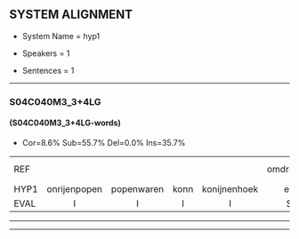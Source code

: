 
## SYSTEM ALIGNMENT

- System Name = hyp1

- Speakers = 1

- Sentences = 1

---

### S04C040M3_3+4LG

#### (S04C040M3_3+4LG-words)

- Cor=8.6%	Sub=55.7%	Del=0.0%	Ins=35.7%

|  |  |  |  |  |  |  |  |  |  |  |  |  |  |  |  |  |  |  |  |  |  |  |  |  |  |  |  |  |  |  |  |  |  |  |  |  |  |  |  |  |  |  |  |  |  |  |  |  |  |  |  |  |  |  |  |  |  |  |  |  |  |  |  |  |  |  |  |  |  |  |
|:--- |:---:|:---:|:---:|:---:|:---:|:---:|:---:|:---:|:---:|:---:|:---:|:---:|:---:|:---:|:---:|:---:|:---:|:---:|:---:|:---:|:---:|:---:|:---:|:---:|:---:|:---:|:---:|:---:|:---:|:---:|:---:|:---:|:---:|:---:|:---:|:---:|:---:|:---:|:---:|:---:|:---:|:---:|:---:|:---:|:---:|:---:|:---:|:---:|:---:|:---:|:---:|:---:|:---:|:---:|:---:|:---:|:---:|:---:|:---:|:---:|:---:|:---:|:---:|:---:|:---:|:---:|:---:|:---:|:---:|:---:|
| REF |  |  |  |  | omdraaien | *(poppen) | poppenwagen | * | konijnenhok | elastiekje | ruziemaken | teddybeer | dierentuin |  |  |  |  |  |  | paddenstoelen | verstoppertje | wasmachine | * | fototoestel | toiletpapier | vrachtwagen | buurmannen*(buurman) | vogelkooi | olifant | * | schommelen | iedereen |  |  |  | schoenenwinkel | *(schoenwinkel) | knutselen | ophangen | verjaardag |  |  |  |  |  |  |  |  |  | sprookjesboek | tandenborstel | lucifer | slaapkamer | achterdeur | ziekenhuis | nieuwsgierig |  | afblijven | kabouter | washandje | sneeuwwitje | goeiendag | vakantie |  |  | limonade | autorijden | eindelijk | familie | chocolade |
| HYP1 | onrijenpopen | popenwaren | konn | konijnenhoek | en | was | iekje | ruzi | maken | de | ie | weer | dierentuin | bat | e | stoemen | voor | stebordje | was | machine | fototoestem | ze | met | papier | vrachtlagen | burman | voren | kooi | onifant | schoon | schommeman | iedereen | schoa | schoen | danr | gmoet | ze | man | oprengen | verjaardag | sprokis | bo | dan | den | borston | wii | ver | s | op | kamer | achteren | deur | ziek | in | huis | nieuwsgierig | af | brijven | kabater | esentje | sneeuwtje | goeiendag | vakantie | nimonade | autoredden | enik | van | mimi | so | conade |
| EVAL | I | I | I | I | S | S | S | S | S | S | S | S |  | I | I | I | I | I | I | S | S | S | S | S | S | S | S | S | S | S | S |  | I | I | I | S | S | S | S |  | I | I | I | I | I | I | I | I | I | S | S | S | S | S | S |  | I | S | S | S | S |  |  | I | I | S | S | S | S | S |
---

---
